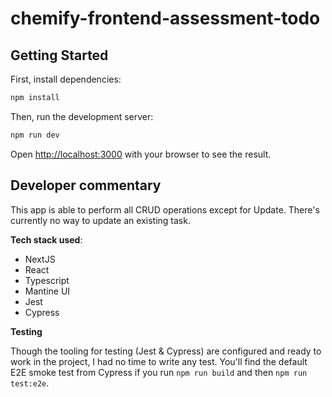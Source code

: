 # chemify-frontend-assessment-todo

## Getting Started

First, install dependencies:

```bash
npm install
```

Then, run the development server:

```bash
npm run dev
```

Open [http://localhost:3000](http://localhost:3000) with your browser to see the result.

## Developer commentary

This app is able to perform all CRUD operations except for Update. There's currently no way to update an existing task.

**Tech stack used**:

- NextJS
- React
- Typescript
- Mantine UI
- Jest
- Cypress

**Testing**

Though the tooling for testing (Jest & Cypress) are configured and ready to work in the project, I had no time to write any test. You'll find the default E2E smoke test from Cypress if you run `npm run build` and then `npm run test:e2e`.
